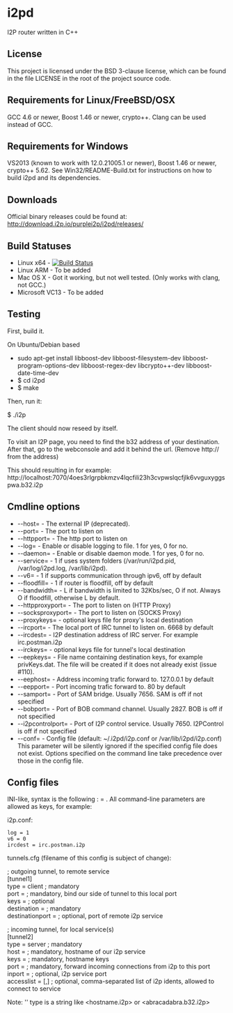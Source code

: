 i2pd
====

I2P router written in C++

License
-------

This project is licensed under the BSD 3-clause license, which can be found in the file
LICENSE in the root of the project source code.

Requirements for Linux/FreeBSD/OSX
----------------------------------

GCC 4.6 or newer, Boost 1.46 or newer, crypto++. Clang can be used instead of
GCC.

Requirements for Windows
------------------------

VS2013 (known to work with 12.0.21005.1 or newer), Boost 1.46 or newer,
crypto++ 5.62. See Win32/README-Build.txt for instructions on how to build i2pd
and its dependencies.

Downloads
------------

Official binary releases could be found at:
http://download.i2p.io/purplei2p/i2pd/releases/


Build Statuses
---------------

- Linux x64      - [![Build Status](https://jenkins.greyhat.no/buildStatus/icon?job=i2pd-linux)](https://jenkins.nordcloud.no/job/i2pd-linux/)
- Linux ARM      - To be added
- Mac OS X       - Got it working, but not well tested. (Only works with clang, not GCC.)
- Microsoft VC13 - To be added


Testing
-------

First, build it.

On Ubuntu/Debian based
* sudo apt-get install libboost-dev libboost-filesystem-dev libboost-program-options-dev libboost-regex-dev libcrypto++-dev libboost-date-time-dev
* $ cd i2pd
* $ make

Then, run it:

$ ./i2p

The client should now reseed by itself.

To visit an I2P page, you need to find the b32 address of your destination.
After that, go to the webconsole and add it behind the url. (Remove http:// from the address)

This should resulting in for example:
http://localhost:7070/4oes3rlgrpbkmzv4lqcfili23h3cvpwslqcfjlk6vvguxyggspwa.b32.i2p


Cmdline options
---------------

* --host=               - The external IP (deprecated). 
* --port=               - The port to listen on
* --httpport=           - The http port to listen on
* --log=                - Enable or disable logging to file. 1 for yes, 0 for no.
* --daemon=             - Enable or disable daemon mode. 1 for yes, 0 for no.
* --service=            - 1 if uses system folders (/var/run/i2pd.pid, /var/log/i2pd.log, /var/lib/i2pd).
* --v6=                 - 1 if supports communication through ipv6, off by default
* --floodfill=          - 1 if router is floodfill, off by default
* --bandwidth=          - L if bandwidth is limited to 32Kbs/sec, O if not. Always O if floodfill, otherwise L by default.
* --httpproxyport=      - The port to listen on (HTTP Proxy)
* --socksproxyport=     - The port to listen on (SOCKS Proxy)
* --proxykeys=          - optional keys file for proxy's local destination
* --ircport=            - The local port of IRC tunnel to listen on. 6668 by default
* --ircdest=            - I2P destination address of IRC server. For example irc.postman.i2p
* --irckeys=            - optional keys file for tunnel's local destination 
* --eepkeys=            - File name containing destination keys, for example privKeys.dat.
                          The file will be created if it does not already exist (issue #110).
* --eephost=            - Address incoming trafic forward to. 127.0.0.1 by default
* --eepport=            - Port incoming trafic forward to. 80 by default
* --samport=            - Port of SAM bridge. Usually 7656. SAM is off if not specified
* --bobport=            - Port of BOB command channel. Usually 2827. BOB is off if not specified
* --i2pcontrolport=     - Port of I2P control service. Usually 7650. I2PControl is off if not specified
* --conf=               - Config file (default: ~/.i2pd/i2p.conf or /var/lib/i2pd/i2p.conf)
                          This parameter will be silently ignored if the specified config file does not exist.
                          Options specified on the command line take precedence over those in the config file.

Config files
------------

INI-like, syntax is the following : <key> = <value>.
All command-line parameters are allowed as keys, for example:

i2p.conf:

	log = 1
	v6 = 0
	ircdest = irc.postman.i2p

tunnels.cfg (filename of this config is subject of change):

   ; outgoing tunnel, to remote service    
  [tunnel1]  
  type = client      ; mandatory   
  port = <integer>   ; mandatory, bind our side of tunnel to this local port  
  keys = <filename>  ; optional  
  destination     = <ident>    ; mandatory  
  destinationport = <integer>  ; optional, port of remote i2p service  
     
   ; incoming tunnel, for local service(s)   
  [tunnel2]   
  type = server      ; mandatory   
  host = <ident>     ; mandatory, hostname of our i2p service   
  keys = <filename>  ; mandatory, hostname keys   
  port = <integer>   ; mandatory, forward incoming connections from i2p to this port      
  inport = <integer> ; optional, i2p service port   
  accesslist = <ident>[,<ident>] ; optional, comma-separated list of i2p idents, allowed to connect to service  

Note: '<ident>' type is a string like <hostname.i2p> or <abracadabra.b32.i2p>  
